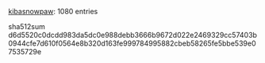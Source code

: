 [kibasnowpaw](https://github.com/kibasnowpaw): 1080 entries

sha512sum d6d5520c0dcdd983da5dc0e988debb3666b9672d022e2469329cc57403b0944cfe7d610f0564e8b320d163fe999784995882cbeb58265fe5bbe539e07535729e

